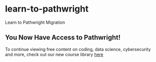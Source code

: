 # learn-to-pathwright
Learn to Pathwright Migration

## You Now Have Access to Pathwright!
To continue viewing free content on coding, data science, cybersecurity and more, check out our new course library [here](prep.flatironschool.com/library)
